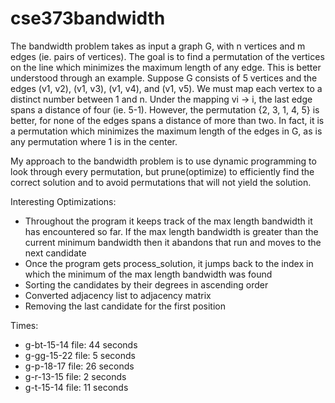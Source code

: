 # cse373bandwidth

The bandwidth problem takes as input a graph G, with n vertices and m edges (ie. pairs of vertices).
The goal is to find a permutation of the vertices on the line which minimizes the maximum length of any
edge. This is better understood through an example. Suppose G consists of 5 vertices and the edges (v1, v2),
(v1, v3), (v1, v4), and (v1, v5). We must map each vertex to a distinct number between 1 and n. Under the
mapping vi → i, the last edge spans a distance of four (ie. 5-1). However, the permutation {2, 3, 1, 4, 5} 
is better, for none of the edges spans a distance of more than two. In fact, it is a permutation which 
minimizes the maximum length of the edges in G, as is any permutation where 1 is in the center.

My approach to the bandwidth problem is to use dynamic programming to look through every permutation, but 
prune(optimize) to efficiently find the correct solution and to avoid permutations that will not yield the solution.

Interesting Optimizations:  
* Throughout the program it keeps track of the max length bandwidth it has encountered so far. If the  max length bandwidth is greater than the current minimum bandwidth then it abandons that run and moves to the next candidate  
* Once the program gets process_solution, it jumps back to the index in which the minimum of the max length bandwidth was found  
* Sorting the candidates by their degrees in ascending order  
* Converted adjacency list to adjacency matrix  
* Removing the last candidate for the first position  

Times:  
* g-bt-15-14 file:  44 seconds  
* g-gg-15-22 file: 5 seconds  
* g-p-18-17 file: 26 seconds  
* g-r-13-15 file: 2 seconds  
* g-t-15-14 file: 11 seconds  
